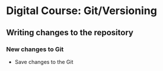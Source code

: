 # Digital Course: Git/Versioning

## Writing changes to the repository

### New changes to Git

- Save changes to the Git

